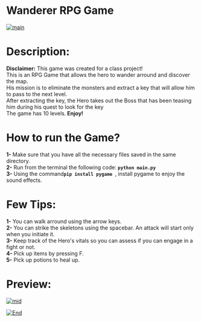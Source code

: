 # Wanderer RPG Game
<a href="https://ibb.co/MGXgfR3"><img src="https://i.ibb.co/JyhcqzM/main.png" alt="main" border="0"></a>

<h1>Description: </h1>
<strong>Disclaimer:</strong> This game was created for a class project! <br>
This is an RPG Game that allows the hero to wander arround and discover the map. <br>
His mission is to eliminate the monsters and extract a key that will allow him to pass to the next level. <br>
After extracting the key, the Hero takes out the Boss that has been teasing him during his quest to look for the key <br>
The game has 10 levels.<strong> Enjoy!</strong> <br>
<h1>How to run the Game?</h1>
<strong>1-</strong> Make sure that you have all the necessary files saved in the same directory.  <br>
<strong>2-</strong> Run from the terminal the following code: <code><strong>python main.py</strong></code> <br>
  <strong>3-</strong> Using the command<code><strong>pip install pygame </strong></code>, install pygame to enjoy the sound effects. <br>
<h1>Few Tips:</h1>
<strong>1-</strong> You can walk arround using the arrow keys.<br>
<strong>2-</strong> You can strike the skeletons using the spacebar. An attack will start only when you initiate it. <br>
<strong>3-</strong> Keep track of the Hero's vitals so you can assess if you can engage in a fight or not. <br>
<strong>4-</strong> Pick up items by pressing F. <br>
<strong>5-</strong> Pick up potions to heal up. <br>
<h1>Preview:</h1>

<a href="https://ibb.co/ZKSZYdv"><img src="https://i.ibb.co/mt0xXJd/mid.png" alt="mid" border="0"></a>

<a href="https://ibb.co/wBvJZnj"><img src="https://i.ibb.co/YPrD45w/End.png" alt="End" border="0"></a>
